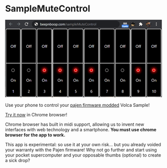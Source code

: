 # SampleMuteControl

![10 off buttons on the top half of the screen, 10 on buttons on the bottom](./sampleMuteControl.png)

Use your phone to control your [pajen firmware modded](https://ranzee.com/volca-fm-firmware-1-09-unofficial/) Volca Sample!

[Try it now](https://beepnboop.com/SampleMuteControl) in Chrome browser!

Chrome browser has built in midi support, allowing us to invent new interfaces with web technology and a smartphone. __You must use chrome browser for the app to work.__

This app is experimental: so use it at your own risk... but you already voided your warranty with the Pajen firmware! Why not go further and start using your pocket supercomputer and your opposable thumbs (optional) to create a sick drop?